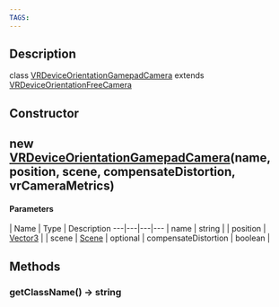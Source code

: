 ```yaml
---
TAGS:
---
```

## Description

class [VRDeviceOrientationGamepadCamera](/classes/3.1/VRDeviceOrientationGamepadCamera) extends [VRDeviceOrientationFreeCamera](/classes/3.1/VRDeviceOrientationFreeCamera)



## Constructor

## new [VRDeviceOrientationGamepadCamera](/classes/3.1/VRDeviceOrientationGamepadCamera)(name, position, scene, compensateDistortion, vrCameraMetrics)



#### Parameters
 | Name | Type | Description
---|---|---|---
 | name | string | 
 | position | [Vector3](/classes/3.1/Vector3) | 
 | scene | [Scene](/classes/3.1/Scene) | 
optional | compensateDistortion | boolean | 
## Methods

### getClassName() &rarr; string


